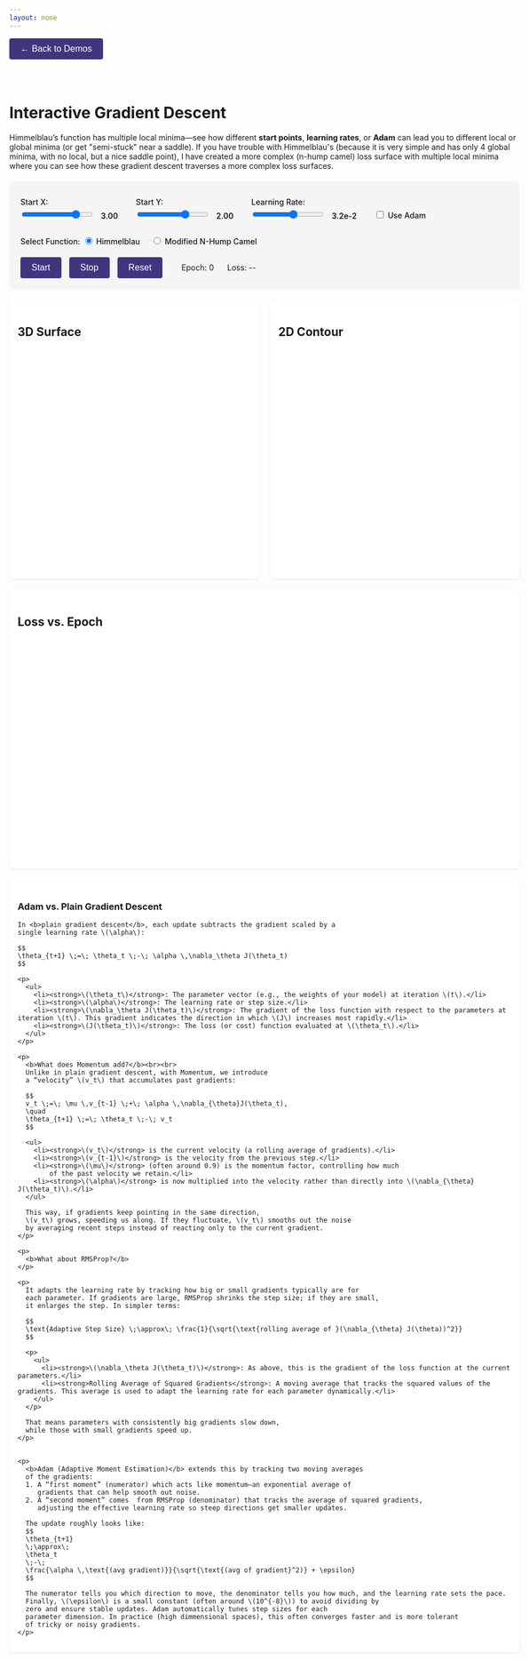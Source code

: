 ```yaml
---
layout: none
---
```


<html lang="en">
<head>
  <meta charset="UTF-8">
  <title>Himmelblau Interactive (GD + Adam)</title>
  <script src="https://cdnjs.cloudflare.com/ajax/libs/plotly.js/2.24.1/plotly.min.js"></script>
  <script src="https://cdn.jsdelivr.net/npm/mathjax@3/es5/tex-chtml.js" defer></script>
  <style>
    body {
      font-family: -apple-system, BlinkMacSystemFont, "Segoe UI", Roboto, sans-serif;
      max-width: 1200px;
      margin: 0 auto;
      padding: 20px;
    }
    .controls {
      margin-top: 20px;
      background: #f5f5f5;
      padding: 20px;
      border-radius: 8px;
    }
    .plot-container {
      display: flex;
      flex-wrap: wrap;
      gap: 20px;
      margin: 20px 0;
    }
    .plot-wrapper {
      flex: 1;
      min-width: 300px;
      background: white;
      padding: 15px;
      border-radius: 8px;
      box-shadow: 0 1px 3px rgba(0,0,0,0.1);
    }
    button {
      background: hsl(250, 41%, 35%);
      color: white;
      border: none;
      padding: 10px 20px;
      border-radius: 4px;
      cursor: pointer;
      font-size: 16px;
      margin-right: 10px;
    }
    button:hover {
      background: #45a049;
    }
    button:disabled {
      background: #ccc;
      cursor: not-allowed;
    }
    label {
      display: inline-block;
      margin: 0.5rem 0 0.25rem;
      font-weight: 500;
    }
    .slider-span {
      margin-left: 8px;
      font-weight: 600;
    }
  </style>
</head>
<body>
  <a href="/pages/demos.html" style="text-decoration: none; margin-bottom: 20px; display: inline-block;">
    <button style="margin-bottom: 20px;">← Back to Demos</button>
  </a>
  <h1>Interactive Gradient Descent</h1>
  <p>
    Himmelblau’s function has multiple local minima—see how different <strong>start points</strong>,
    <strong>learning rates</strong>, or <strong>Adam</strong> can lead you to different local or global minima
    (or get "semi-stuck" near a saddle). If you have trouble with Himmelblau's (because it is very simple and has only 4 global minima, 
    with no local, but a nice saddle point), I have created a more complex (n-hump camel)
    loss surface with multiple local minima where you can see how these gradient descent traverses a more complex loss surfaces. 
  </p>

  <!-- Controls -->
  <div class="controls">
    <div style="display: flex; gap: 2rem; flex-wrap: wrap;">
      <!-- Start X -->
      <div>
        <label for="startx-slider">Start X:</label><br>
        <input type="range" id="startx-slider" min="-5" max="5" step="0.1" value="3">
        <span id="startx-value" class="slider-span">3.00</span>
      </div>
      <!-- Start Y -->
      <div>
        <label for="starty-slider">Start Y:</label><br>
        <input type="range" id="starty-slider" min="-5" max="5" step="0.1" value="2">
        <span id="starty-value" class="slider-span">2.00</span>
      </div>
      <!-- Learning Rate -->
      <div>
        <label for="lr-slider">Learning Rate:</label><br>
        <input type="range" id="lr-slider" min="-5" max="1.0" step="0.25" value="-1.5">
        <span id="lr-value" class="slider-span">3.2e-2</span>
      </div>
      <!-- Adam Toggle -->
      <div style="margin-top: 1.5rem;">
        <input type="checkbox" id="adam-check" />
        <label for="adam-check">Use Adam</label>
      </div>
    </div>
    <!-- Function Selection Radio Buttons -->
    <div style="margin-top: 1rem;">
      <label>Select Function:</label>
      <label style="margin-right: 1.0rem;"><input type="radio" name="func-select" value="himmelblau" checked> Himmelblau</label>
      <label><input type="radio" name="func-select" value="sixhump"> Modified N-Hump Camel</label>
    </div>
    <!-- Buttons + Status -->
    <div style="margin-top: 1rem;">
      <button id="start-btn">Start</button>
      <button id="stop-btn">Stop</button>
      <button id="reset-btn">Reset</button>
      <span id="epoch-display" style="margin-left: 20px;">Epoch: 0</span>
      <span id="loss-display" style="margin-left: 20px;">Loss: --</span>
    </div>
  </div>

  <!-- Plots -->
  <div class="plot-container">
    <!-- 3D Surface -->
    <div class="plot-wrapper">
      <h2>3D Surface</h2>
      <div id="surface-plot" style="width:100%; height:400px;"></div>
    </div>
    <!-- 2D Contour -->
    <div class="plot-wrapper">
      <h2>2D Contour</h2>
      <div id="contour-plot" style="width:100%; height:400px;"></div>
    </div>
  </div>
  <!-- Loss Over Time -->
  <div class="plot-wrapper">
    <h2>Loss vs. Epoch</h2>
    <div id="loss-plot" style="width:100%; height:400px;"></div>
  </div>


<div class="plot-container" markdown="1">
  <div class="plot-wrapper">
    <h3>Adam vs. Plain Gradient Descent</h3>
    
    In <b>plain gradient descent</b>, each update subtracts the gradient scaled by a 
    single learning rate \(\alpha\):

    $$
    \theta_{t+1} \;=\; \theta_t \;-\; \alpha \,\nabla_\theta J(\theta_t)
    $$

    <p>
      <ul>
        <li><strong>\(\theta_t\)</strong>: The parameter vector (e.g., the weights of your model) at iteration \(t\).</li>
        <li><strong>\(\alpha\)</strong>: The learning rate or step size.</li>
        <li><strong>\(\nabla_\theta J(\theta_t)\)</strong>: The gradient of the loss function with respect to the parameters at iteration \(t\). This gradient indicates the direction in which \(J\) increases most rapidly.</li>
        <li><strong>\(J(\theta_t)\)</strong>: The loss (or cost) function evaluated at \(\theta_t\).</li>
      </ul>
    </p>

    <p>
      <b>What does Momentum add?</b><br><br>
      Unlike in plain gradient descent, with Momentum, we introduce 
      a “velocity” \(v_t\) that accumulates past gradients:

      $$
      v_t \;=\; \mu \,v_{t-1} \;+\; \alpha \,\nabla_{\theta}J(\theta_t), 
      \quad
      \theta_{t+1} \;=\; \theta_t \;-\; v_t
      $$

      <ul>
        <li><strong>\(v_t\)</strong> is the current velocity (a rolling average of gradients).</li>
        <li><strong>\(v_{t-1}\)</strong> is the velocity from the previous step.</li>
        <li><strong>\(\mu\)</strong> (often around 0.9) is the momentum factor, controlling how much 
            of the past velocity we retain.</li>
        <li><strong>\(\alpha\)</strong> is now multiplied into the velocity rather than directly into \(\nabla_{\theta} J(\theta_t)\).</li>
      </ul>

      This way, if gradients keep pointing in the same direction, 
      \(v_t\) grows, speeding us along. If they fluctuate, \(v_t\) smooths out the noise 
      by averaging recent steps instead of reacting only to the current gradient.
    </p>

    <p>
      <b>What about RMSProp?</b>
    </p>

    <p>
      It adapts the learning rate by tracking how big or small gradients typically are for 
      each parameter. If gradients are large, RMSProp shrinks the step size; if they are small, 
      it enlarges the step. In simpler terms:

      $$
      \text{Adaptive Step Size} \;\approx\; \frac{1}{\sqrt{\text{rolling average of }(\nabla_{\theta} J(\theta))^2}}
      $$
      
      <p>
        <ul>
          <li><strong>\(\nabla_\theta J(\theta_t)\)</strong>: As above, this is the gradient of the loss function at the current parameters.</li>
          <li><strong>Rolling Average of Squared Gradients</strong>: A moving average that tracks the squared values of the gradients. This average is used to adapt the learning rate for each parameter dynamically.</li>
        </ul>
      </p>

      That means parameters with consistently big gradients slow down, 
      while those with small gradients speed up.
    </p>


    <p>
      <b>Adam (Adaptive Moment Estimation)</b> extends this by tracking two moving averages 
      of the gradients:
      1. A “first moment” (numerator) which acts like momentum—an exponential average of 
         gradients that can help smooth out noise.
      2. A “second moment” comes  from RMSProp (denominator) that tracks the average of squared gradients, 
         adjusting the effective learning rate so steep directions get smaller updates.

      The update roughly looks like:
      $$
      \theta_{t+1}
      \;\approx\;
      \theta_t
      \;-\;
      \frac{\alpha \,\text{(avg gradient)}}{\sqrt{\text{(avg of gradient}^2)} + \epsilon}
      $$

      The numerator tells you which direction to move, the denominator tells you how much, and the learning rate sets the pace.
      Finally, \(\epsilon\) is a small constant (often around \(10^{-8}\)) to avoid dividing by 
      zero and ensure stable updates. Adam automatically tunes step sizes for each 
      parameter dimension. In practice (high dimmensional spaces), this often converges faster and is more tolerant 
      of tricky or noisy gradients.
    </p>
  </div>
</div>



  <script>
    // 1) Himmelblau's Function & Gradient
    // https://www.sfu.ca/~ssurjano/index.html for the math and r code
    // https://www.sfu.ca/~ssurjano/optimization.html
    function himmelblau(x, y) {
      // f(x,y) = (x^2 + y - 11)^2 + (x + y^2 - 7)^2
      return Math.pow(x*x + y - 11, 2) + Math.pow(x + y*y - 7, 2);
    }
    function gradHimmelblau(x, y) {
      // partial derivs...
      const dfdx = 2*(x*x + y - 11)*(2*x) + 2*(x + y*y - 7);
      const dfdy = 2*(x*x + y - 11)       + 2*(x + y*y - 7)*(2*y);
      return [dfdx, dfdy];
    }

    function sixHumpCamelModified(x, y) {
      return 0.5 + 0.1 * (x * x + y * y) //0.5 to ensure no non negative loss
             + 0.55 * Math.sin(x) * Math.sin(y)
             + 0.2 * Math.cos(x - 5.0 * y);
    }
    function gradSixHumpCamelModified(x, y) {
      // For f(x,y) = 0.1*(x²+y²) + 0.55*sin(x)*sin(y) + 0.2*cos(x-5y):
      // ∂/∂x: 0.2*x + 0.55*cos(x)*sin(y) - 0.2*sin(x-5y)
      // ∂/∂y: 0.2*y + 0.55*sin(x)*cos(y) + 1.0*sin(x-5y)    (since d/dy cos(x-5y) = 5*sin(x-5y))
      const dfdx = 0.2 * x + 0.55 * Math.cos(x) * Math.sin(y) - 0.2 * Math.sin(x - 5.0 * y);
      const dfdy = 0.2 * y + 0.55 * Math.sin(x) * Math.cos(y) + 1.0 * Math.sin(x - 5.0 * y);
      return [dfdx, dfdy];
    }

    // Global function selector and wrappers
    let currentFunction = "himmelblau"; // default function

    function f(x, y) {
      if (currentFunction === "himmelblau") {
        return himmelblau(x, y);
      } else if (currentFunction === "sixhump") {
        return sixHumpCamelModified(x, y);
      }
    }

    function gradf(x, y) {
      if (currentFunction === "himmelblau") {
        return gradHimmelblau(x, y);
      } else if (currentFunction === "sixhump") {
        return gradSixHumpCamelModified(x, y);
      }
    }

    // 2) Generate a grid for [-5,5] to visualize using the selected function
    function generateSurfaceGrid() {
      const steps = 60;
      const xMin = -5, xMax = 5;
      const yMin = -5, yMax = 5;

      const xs = [];
      const ys = [];
      for (let i = 0; i < steps; i++) {
        xs.push(xMin + i*(xMax - xMin)/(steps-1));
        ys.push(yMin + i*(yMax - yMin)/(steps-1));
      }

      const Z = [];
      for (let j=0; j<ys.length; j++) {
        const row = [];
        for (let i=0; i<xs.length; i++) {
          row.push( f(xs[i], ys[j]) );
        }
        Z.push(row);
      }
      return { x: xs, y: ys, z: Z };
    }

    // 3) Minimal Adam with bias correction
    class AdamOptimizer {
      constructor(lr=0.01, beta1=0.9, beta2=0.999, epsilon=1e-8) {
        this.lr = lr;
        this.beta1 = beta1;
        this.beta2 = beta2;
        this.epsilon = epsilon;
        this.m_x = 0;  // first moment x
        this.m_y = 0;  // first moment y
        this.v_x = 0;  // second moment x
        this.v_y = 0;  // second moment y
        this.t = 0;    // time step
      }
      step(x, y, grad) {
        // grad = [dfdx, dfdy]
        this.t += 1;
        this.m_x = this.beta1 * this.m_x + (1 - this.beta1) * grad[0];
        this.m_y = this.beta1 * this.m_y + (1 - this.beta1) * grad[1];
        this.v_x = this.beta2 * this.v_x + (1 - this.beta2) * (grad[0]*grad[0]);
        this.v_y = this.beta2 * this.v_y + (1 - this.beta2) * (grad[1]*grad[1]);

        const m_hat_x = this.m_x / (1 - Math.pow(this.beta1, this.t));
        const m_hat_y = this.m_y / (1 - Math.pow(this.beta1, this.t));
        const v_hat_x = this.v_x / (1 - Math.pow(this.beta2, this.t));
        const v_hat_y = this.v_y / (1 - Math.pow(this.beta2, this.t));

        const x_new = x - this.lr * ( m_hat_x / (Math.sqrt(v_hat_x) + this.epsilon) );
        const y_new = y - this.lr * ( m_hat_y / (Math.sqrt(v_hat_y) + this.epsilon) );
        return [x_new, y_new];
      }
    }

    // 4) Global state
    let surfaceData = generateSurfaceGrid();

    let pathX = [];
    let pathY = [];
    let pathLoss = [];
    let xParam = 3.0, yParam = 2.0;  // set at reset
    let epoch = 0;
    let isRunning = false;
    let intervalHandle = null;
    let adam = null;

    // Helpers
    function getLearningRate() {
      return parseFloat(document.getElementById("lr-value").textContent);
    }

    // 5) Initialize Plots
    function initPlots() {
      // 3D surface
      Plotly.newPlot("surface-plot", [
        {
          x: surfaceData.x,
          y: surfaceData.y,
          z: surfaceData.z,
          type: "surface",
          colorscale: "Viridis"
        }
      ], {
        scene: {
          xaxis: { title: "x" },
          yaxis: { title: "y" },
          zaxis: { title: "f(x,y)" }
        },
        margin: {l:0, r:0, b:0, t:0}
      });

      // 2D contour
      Plotly.newPlot("contour-plot", [
        {
          x: surfaceData.x,
          y: surfaceData.y,
          z: surfaceData.z,
          type: "contour",
          colorscale: "RdBu",
          contours: { showlines: false }
        }
      ], {
        xaxis: {title: "x"},
        yaxis: {title: "y"}
      });

      // Loss vs epoch
      Plotly.newPlot("loss-plot", [
        {
          x: [0],
          y: [f(xParam, yParam)],
          mode: "lines+markers",
          name: "Loss"
        }
      ], {
        xaxis: { title: "Epoch" },
        yaxis: { title: "Loss" }
      });
    }

    // 6) One iteration
    function doStep() {
      const grad = gradf(xParam, yParam);

      if (adam) {
        [xParam, yParam] = adam.step(xParam, yParam, grad);
      } else {
        const lr = getLearningRate();
        xParam = xParam - lr * grad[0];
        yParam = yParam - lr * grad[1];
      }

      epoch++;
      const lossVal = f(xParam, yParam);
      pathX.push(xParam);
      pathY.push(yParam);
      pathLoss.push(lossVal);

      // update plots
      updatePlots();

      // UI
      document.getElementById("epoch-display").textContent = `Epoch: ${epoch}`;
      document.getElementById("loss-display").textContent = `Loss: ${lossVal.toFixed(4)}`;
    }

    // 7) Update Plotly
    function updatePlots() {
      // 3D with path line
      const surfaceTrace = {
        x: surfaceData.x,
        y: surfaceData.y,
        z: surfaceData.z,
        type: "surface",
        colorscale: "Viridis"
      };
      const pathZ = pathX.map((xx, i) => f(xx, pathY[i]));
      const pathLine3D = {
        x: pathX,
        y: pathY,
        z: pathZ,
        mode: "lines",
        type: "scatter3d",
        line: { color: "red", width: 4 },
        name: "Path"
      };
      const current3D = {
        x: [xParam],
        y: [yParam],
        z: [f(xParam, yParam)],
        mode: "markers",
        type: "scatter3d",
        marker: { color: "red", size: 6, symbol: "x" },
        name: "Current"
      };
      Plotly.react("surface-plot", [surfaceTrace, pathLine3D, current3D]);

      // 2D
      const contourTrace = {
        x: surfaceData.x,
        y: surfaceData.y,
        z: surfaceData.z,
        type: "contour",
        colorscale: "RdBu",
        contours: { showlines: false }
      };
      const pathLine2D = {
        x: pathX,
        y: pathY,
        mode: "lines",
        line: { color: "red", width: 2 },
        name: "Path"
      };
      const current2D = {
        x: [xParam],
        y: [yParam],
        mode: "markers",
        marker: { color: "red", size: 8, symbol: "x" },
        name: "Current"
      };
      Plotly.react("contour-plot", [contourTrace, pathLine2D, current2D]);

      // Loss
      const lossTrace = {
        x: Array.from(pathLoss.keys()),
        y: pathLoss,
        mode: "lines+markers",
        name: "Loss"
      };
      Plotly.react("loss-plot", [lossTrace], {
        xaxis: { title: "Epoch" },
        yaxis: { title: "Loss" }
      });
    }

    // 8) Animation
    function startSimulation() {
      if (isRunning) return;
      isRunning = true;
      intervalHandle = setInterval(doStep, 1000); // 1 second per step
    }
    function stopSimulation() {
      isRunning = false;
      if (intervalHandle) clearInterval(intervalHandle);
    }
    function resetSimulation() {
      stopSimulation();
      epoch = 0;

      // read user-chosen start coords
      xParam = parseFloat(document.getElementById("startx-value").textContent);
      yParam = parseFloat(document.getElementById("starty-value").textContent);

      pathX = [xParam];
      pathY = [yParam];
      const initLoss = f(xParam, yParam);
      pathLoss = [initLoss];

      // check Adam
      if (document.getElementById("adam-check").checked) {
        const lr = getLearningRate();
        adam = new AdamOptimizer(lr);
      } else {
        adam = null;
      }

      document.getElementById("epoch-display").textContent = "Epoch: 0";
      document.getElementById("loss-display").textContent = `Loss: ${initLoss.toFixed(4)}`;
      updatePlots();
    }

    // 9) DOM ready
    window.addEventListener("DOMContentLoaded", () => {
      initPlots();
      resetSimulation();

      // Start X slider
      const sxSlider = document.getElementById("startx-slider");
      sxSlider.addEventListener("input", () => {
        const val = parseFloat(sxSlider.value);
        document.getElementById("startx-value").textContent = val.toFixed(2);
      });
      sxSlider.dispatchEvent(new Event("input"));

      // Start Y slider
      const sySlider = document.getElementById("starty-slider");
      sySlider.addEventListener("input", () => {
        const val = parseFloat(sySlider.value);
        document.getElementById("starty-value").textContent = val.toFixed(2);
      });
      sySlider.dispatchEvent(new Event("input"));

      // Learning rate slider
      const lrSlider = document.getElementById("lr-slider");
      lrSlider.addEventListener("input", () => {
        // from e.g. -1.5 => 10^-1.5
        const val = parseFloat(lrSlider.value);
        const actualLR = Math.pow(10, val);
        document.getElementById("lr-value").textContent = actualLR.toExponential(1);
      });
      lrSlider.dispatchEvent(new Event("input"));

      // Function selection radio buttons
      document.querySelectorAll('input[name="func-select"]').forEach((elem) => {
        elem.addEventListener("change", (e) => {
          currentFunction = e.target.value;
          surfaceData = generateSurfaceGrid();
          resetSimulation();
        });
      });

      // Buttons
      document.getElementById("start-btn").addEventListener("click", startSimulation);
      document.getElementById("stop-btn").addEventListener("click", stopSimulation);
      document.getElementById("reset-btn").addEventListener("click", resetSimulation);
    });
  </script>
</body>
</html>